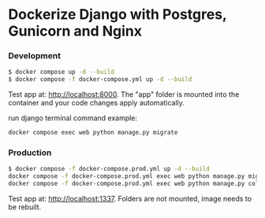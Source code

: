 # Dockerize Django with Postgres, Gunicorn and Nginx

### Development

```sh
$ docker compose up -d --build
$ docker compose -f docker-compose.yml up -d --build
```

Test app at: [http://localhost:8000](http://localhost:8000). The "app" folder is mounted into the container and your code changes apply automatically.

run django terminal command example:
```sh
docker compose exec web python manage.py migrate
```

### Production

```sh
$ docker compose -f docker-compose.prod.yml up -d --build
docker compose -f docker-compose.prod.yml exec web python manage.py migrate --noinput
docker compose -f docker-compose.prod.yml exec web python manage.py collectstatic --no-input --clear
```

Test app at: [http://localhost:1337](http://localhost:1337). Folders are not mounted, image needs to be rebuilt.
